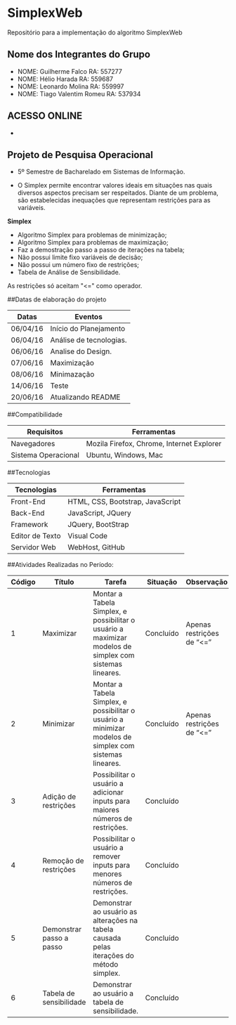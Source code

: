 ﻿# SimplexWeb 

Repositório para a implementação do algoritmo SimplexWeb

## Nome dos Integrantes do Grupo
- NOME: Guilherme Falco		RA: 557277
- NOME: Hélio Harada		RA: 559687
- NOME: Leonardo Molina		RA: 559997
- NOME: Tiago Valentim Romeu	RA: 537934

## ACESSO ONLINE

- [SimplexWeb]: (http://simplexweb.000webhostapp.com/)

## Projeto de Pesquisa Operacional

- 5º Semestre de Bacharelado em Sistemas de Informação.

- O Simplex permite encontrar valores ideais em situações nas quais diversos aspectos precisam ser respeitados. Diante de um problema, são estabelecidas inequações que representam restrições para as variáveis.

**Simplex**

- Algoritmo Simplex para problemas de minimização;
- Algoritmo Simplex para problemas de maximização;
- Faz a demostração passo a passo de iterações na tabela;
- Não possui limite fixo variáveis de decisão;
- Não possui um número fixo de restrições;
- Tabela de Análise de Sensibilidade.

As restrições só aceitam "<=" como operador.


##Datas de elaboração do projeto

Datas | Eventos
----- | -------
06/04/16 | Início do Planejamento
06/04/16 | Análise de tecnologias.
06/06/16 | Analise do Design.
07/06/16 | Maximização	
08/06/16 | Minimazação
14/06/16 | Teste	
20/06/16 | Atualizando README


##Compatibilidade

Requisitos		| Ferramentas
-------------------- | --------------
Navegadores		| Mozila Firefox, Chrome, Internet Explorer
Sistema Operacional	| Ubuntu, Windows, Mac


##Tecnologias	

Tecnologias	| Ferramentas
----------------|------------------
Front-End	| HTML, CSS, Bootstrap, JavaScript
Back-End	| JavaScript, JQuery
Framework 	| JQuery, BootStrap
Editor de Texto	| Visual Code
Servidor Web	| WebHost, GitHub

##Atividades Realizadas no Período:

Código | Título			  |Tarefa														| Situação    | Observação
-------|------------------------  |-------------------------------------------------------------------------------------------------------------|-------------|--------------------------
1	| Maximizar		  | Montar a Tabela Simplex, e possibilitar o usuário a maximizar modelos de simplex com sistemas lineares.	| Concluído   | Apenas restrições de “<=”
2	| Minimizar		  | Montar a Tabela Simplex, e possibilitar o usuário a minimizar modelos de simplex com sistemas lineares.	| Concluído   | Apenas restrições de “<=”
3	| Adição de restrições	  | Possibilitar o usuário a adicionar inputs para maiores números de restrições.				| Concluído	|
4	| Remoção de restrições	  | Possibilitar o usuário a remover inputs para menores números de restrições.					| Concluído	|
5	| Demonstrar passo a passo|	Demonstrar ao usuário as alterações na tabela causada pelas iterações do método simplex.		| Concluído	|
6	| Tabela de sensibilidade | Demonstrar ao usuário a tabela de sensibilidade.							| Concluído	|

